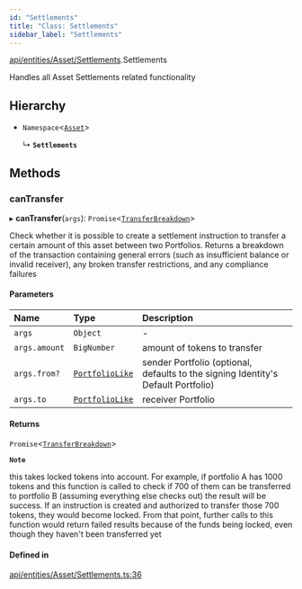 ```yaml
---
id: "Settlements"
title: "Class: Settlements"
sidebar_label: "Settlements"
---
```


[api/entities/Asset/Settlements](../../../../../modules/API/Entities/Asset/Settlements/Settlements.md).Settlements

Handles all Asset Settlements related functionality

## Hierarchy

- `Namespace`\<[`Asset`](../Asset.md)\>

  ↳ **`Settlements`**

## Methods

### canTransfer

▸ **canTransfer**(`args`): `Promise`\<[`TransferBreakdown`](../../../../../interfaces/API/Entities/Asset/Types/TransferBreakdown/TransferBreakdown.md)\>

Check whether it is possible to create a settlement instruction to transfer a certain amount of this asset between two Portfolios. Returns a breakdown of
  the transaction containing general errors (such as insufficient balance or invalid receiver), any broken transfer restrictions, and any compliance
  failures

#### Parameters

| Name | Type | Description |
| :------ | :------ | :------ |
| `args` | `Object` | - |
| `args.amount` | `BigNumber` | amount of tokens to transfer |
| `args.from?` | [`PortfolioLike`](../../../../../modules/Types/Types.md#portfoliolike) | sender Portfolio (optional, defaults to the signing Identity's Default Portfolio) |
| `args.to` | [`PortfolioLike`](../../../../../modules/Types/Types.md#portfoliolike) | receiver Portfolio |

#### Returns

`Promise`\<[`TransferBreakdown`](../../../../../interfaces/API/Entities/Asset/Types/TransferBreakdown/TransferBreakdown.md)\>

**`Note`**

this takes locked tokens into account. For example, if portfolio A has 1000 tokens and this function is called to check if 700 of them can be
  transferred to portfolio B (assuming everything else checks out) the result will be success. If an instruction is created and authorized to transfer those 700 tokens,
  they would become locked. From that point, further calls to this function would return failed results because of the funds being locked, even though they haven't been
  transferred yet

#### Defined in

[api/entities/Asset/Settlements.ts:36](https://github.com/PolymeshAssociation/polymesh-sdk/blob/2d3ac2aea/src/api/entities/Asset/Settlements.ts#L36)
